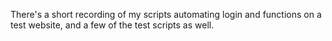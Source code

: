 There's a short recording of my scripts automating login and functions on a test website, and a few of the test scripts as well. 
